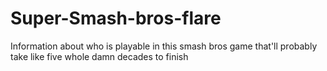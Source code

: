 # Super-Smash-bros-flare
Information about who is playable in this smash bros game that'll probably take like five whole damn decades to finish
